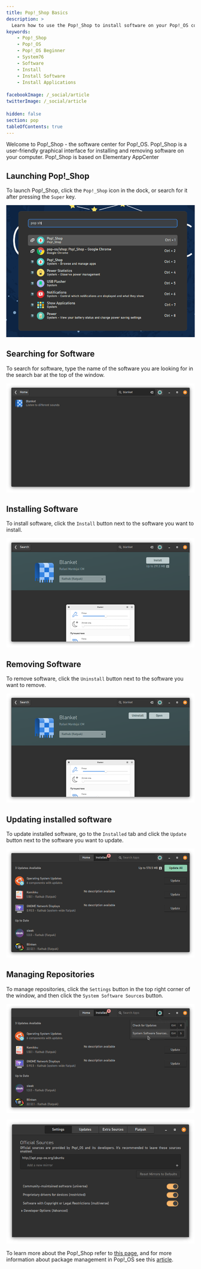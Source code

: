 ```yaml
---
title: Pop!_Shop Basics
description: >
  Learn how to use the Pop!_Shop to install software on your Pop!_OS computer.
keywords:
    - Pop!_Shop
    - Pop!_OS
    - Pop!_OS Beginner
    - System76
    - Software
    - Install
    - Install Software
    - Install Applications

facebookImage: /_social/article
twitterImage: /_social/article

hidden: false
section: pop
tableOfContents: true
---
```


Welcome to Pop!\_Shop - the software center for Pop!\_OS. Pop!\_Shop is a user-friendly graphical interface for installing and removing software on your computer. Pop!\_Shop is based on Elementary AppCenter

## Launching Pop!_Shop

To launch Pop!_Shop, click the `Pop!_Shop` icon in the dock, or search for it after pressing the `Super` key. 

![Pop!_Shop](/static/images/pop-shop/pop-shop.png)

## Searching for Software

To search for software, type the name of the software you are looking for in the search bar at the top of the window.

![Pop!_Shop](/static/images/pop-shop/pop-shop-search.png)

## Installing Software

To install software, click the `Install` button next to the software you want to install.

![Pop!_Shop](/static/images/pop-shop/pop-shop-install-software.png)

## Removing Software

To remove software, click the `Uninstall` button next to the software you want to remove.

![Pop!_Shop](/static/images/pop-shop/pop-shop-uninstall-software.png)

## Updating installed software

To update installed software, go to the `Installed` tab and click the `Update` button next to the software you want to update.

![Pop!_Shop](/static/images/pop-shop/pop-shop-update-software.png)

## Managing Repositories

To manage repositories, click the `Settings` button in the top right corner of the window, and then click the `System Software Sources` button.

![Pop!_Shop](/static/images/pop-shop/pop-shop-system-software-sources.png)

![Pop!_Shop](/static/images/pop-shop/pop-shop-software-sources.png)

To learn more about the Pop!_Shop refer to [this page](https://github.com/pop-os/shop), and for more information about package management in Pop!\_OS see this [article](/articles/manage-repos-pop/).